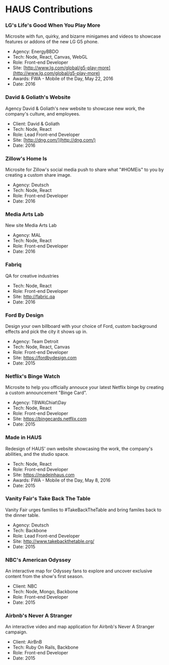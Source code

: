 # HAUS Contributions

### LG's Life's Good When You Play More

Microsite with fun, quirky, and bizarre minigames and videos to showcase features or addons of the new LG G5 phone.

- Agency: EnergyBBDO
- Tech: Node, React, Canvas, WebGL
- Role: Front-end Developer
- Site: [http://www.lg.com/global/g5-play-more](http://www.lg.com/global/g5-play-more)
- Awards: FWA - Mobile of the Day, May 22, 2016 
- Date: 2016


### David & Goliath's Website

Agency David & Goliath's new website to showcase new work, the company's culture, and employees.

- Client: David & Goliath
- Tech: Node, React
- Role: Lead Front-end Developer
- Site: [http://dng.com/](http://dng.com/)
- Date: 2016

### Zillow's Home Is

Microsite for Zillow's social media push to share what "#HOMEis" to you by creating a custom share image.

- Agency: Deutsch
- Tech: Node, React
- Role: Front-end Developer
- Date: 2016

### Media Arts Lab

New site Media Arts Lab

- Agency: MAL
- Tech: Node, React
- Role: Front-end Developer
- Date: 2016

### Fabriq

QA for creative industries

- Tech: Node, React
- Role: Front-end Developer
- Site: http://fabric.qa
- Date: 2016

### Ford By Design

Design your own billboard with your choice of Ford, custom background effects and pick the city it shows up in.

- Agency: Team Detroit
- Tech: Node, React, Canvas
- Role: Front-end Developer
- Site: https://fordbydesign.com
- Date: 2015

### Netflix's Binge Watch

Microsite to help you officially annouce your latest Netflix binge by creating a custom announcement "Binge Card".

- Agency: TBWA\Chiat\Day
- Tech: Node, React
- Role: Front-end Developer
- Site: https://bingecards.netflix.com
- Date: 2015

### Made in HAUS

Redesign of HAUS' own website showcasing the work, the company's abilities, and the studio space.

- Tech: Node, React
- Role: Front-end Developer
- Site: https://madeinhaus.com
- Awards: FWA - Mobile of the Day, May 8, 2016 
- Date: 2015

### Vanity Fair's Take Back The Table

Vanity Fair urges families to #TakeBackTheTable and bring familes back to the dinner table.

- Agency: Deutsch
- Tech: Backbone
- Role: Lead Front-end Developer
- Site: http://www.takebackthetable.org/
- Date: 2015

### NBC's American Odyssey

An interactive map for Odyssey fans to explore and uncover exclusive content from the show's first season.

- Client: NBC
- Tech: Node, Mongo, Backbone
- Role: Front-end Developer
- Date: 2015

### Airbnb's Never A Stranger

An interactive video and map application for Airbnb's Never A Stranger campaign.

- Client: AirBnB
- Tech: Ruby On Rails, Backbone
- Role: Front-end Developer
- Date: 2015

